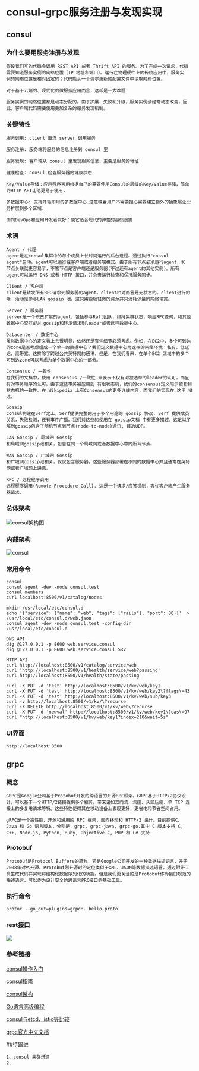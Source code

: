 # consul-grpc服务注册与发现实现

## consul

### 为什么要用服务注册与发现
```
假设我们写的代码会调用 REST API 或者 Thrift API 的服务。为了完成一次请求，代码
需要知道服务实例的网络位置（IP 地址和端口）。运行在物理硬件上的传统应用中，服务实
例的网络位置是相对固定的；代码能从一个偶尔更新的配置文件中读取网络位置。

对于基于云端的、现代化的微服务应用而言，这却是一大难题

服务实例的网络位置都是动态分配的。由于扩展、失败和升级，服务实例会经常动态改变，因
此，客户端代码需要使用更加复杂的服务发现机制。
```

### 关键特性

```
服务调用: client 直连 server 调用服务

服务注册: 服务端将服务的信息注册到 consul 里

服务发现: 客户端从 consul 里发现服务信息，主要是服务的地址

健康检查: consul 检查服务器的健康状态

Key/Value存储：应用程序可用根据自己的需要使用Consul的层级的Key/Value存储，简单的HTTP API让他更易于使用.

多数据中心: 支持开箱即用的多数据中心.这意味着用户不需要担心需要建立额外的抽象层让业务扩展到多个区域.

面向DevOps和应用开发者友好：使它适合现代的弹性的基础设施
```

### 术语
```
Agent / 代理
agent是在consul集群中的每个成员上长时间运行的后台进程。通过执行"consul 
agent"启动。agent可以运行在客户端或者服务端模式。由于所有节点必须运行agent，和
节点关联就更容易了，不管节点是客户端还是服务器(不过还有agent的其他实例)。所有
agent可以运行 DNS 或者 HTTP 接口，并负责运行检查和保持服务同步。

Client / 客户端
client是转发所有RPC请求到服务器的agent。client相对而言是无状态的。client进行的唯一活动是参与LAN gossip 池。这只需要极轻微的资源并只消耗少量的网络带宽。

Server / 服务器
server是一个职责扩展的agent，包括参与Raft团队，维持集群状态，响应RPC查询，和其他数据中心交互WAN gossip和转发请求到leader或者远程数据中心。

Datacenter / 数据中心
虽然数据中心的定义看上去很明显，依然还是有些细节必须考虑。例如，在EC2中，多个可到达的zone是否考虑组成一个单一的数据中心？我们定义数据中心为这样的网络环境：私有，低延迟，高带宽。这排除了跨越公共英特网的通讯，但是，在我们看来，在单个EC2 区域中的多个可到达zone可以考虑为单个数据中心的一部分。

Consensus / 一致性
在我们的文档中，使用 consensus /一致性 来表示不仅有对被选举的leader的认可，而且有对事务顺序的认可。由于这些事务被应用到 有限状态机，我们的consensus定义暗示被复制状态机的一致性。在 Wikipedia 上有Consensus的更多详细内容，而我们的实现在 这里 描述。

Gossip
Consul构建在Serf之上，Serf提供完整的用于多个用途的 gossip 协议. Serf 提供成员关系，失败检测，还有事件广播。我们对这些的使用在 gossip文档 中有更多描述。这足以了解到gossip包含了随机节点到节点(node-to-node)通讯, 首选UDP。

LAN Gossip / 局域网 Gossip
和局域网gossip池相关，包含在同一个局域网或者数据中心中的所有节点。

WAN Gossip / 广域网 Gossip
和广域网gossip池相关，仅仅包含服务器。这些服务器部署在不同的数据中心并且通常在英特网或者广域网上通讯。

RPC / 远程程序调用
远程程序调用(Remote Procedure Call). 这是一个请求/应答机制，容许客户端产生服务器请求.

```


### 总体架构
![consul架构图](https://raw.githubusercontent.com/huamaotang/techspace/master/images/consul.png)


### 内部架构
![consul](https://raw.githubusercontent.com/huamaotang/techspace/master/images/consul2.png)


### 常用命令
```
consul
consul agent -dev -node consul.test
consul members
curl localhost:8500/v1/catalog/nodes

mkdir /usr/local/etc/consul.d
echo '{"service": {"name": "web", "tags": ["rails"], "port": 80}}'  > /usr/local/etc/consul.d/web.json
consul agent -dev -node consul.test -config-dir /usr/local/etc/consul.d

DNS API
dig @127.0.0.1 -p 8600 web.service.consul
dig @127.0.0.1 -p 8600 web.service.consul SRV

HTTP API
curl http://localhost:8500/v1/catalog/service/web
curl 'http://localhost:8500/v1/health/service/web?passing'
curl http://localhost:8500/v1/health/state/passing

curl -X PUT -d 'test' http://localhost:8500/v1/kv/web/key1
curl -X PUT -d 'test' http://localhost:8500/v1/kv/web/key2\?flags\=43
curl -X PUT -d 'test' http://localhost:8500/v1/kv/web/sub/key3
curl -v http://localhost:8500/v1/kv/\?recurse
curl -X DELETE http://localhost:8500/v1/kv/web\?recurse
curl -X PUT -d 'newval' http://localhost:8500/v1/kv/web/key1\?cas\=97
curl "http://localhost:8500/v1/kv/web/key1?index=210&wait=5s"
```

### UI界面
```
http://localhost:8500

```


## grpc
### 概念
```
GRPC是Google公司基于Protobuf开发的跨语言的开源RPC框架。GRPC基于HTTP/2协议设计，可以基于一个HTTP/2链接提供多个服务。带来诸如双向流、流控、头部压缩、单 TCP 连接上的多复用请求等特。这些特性使得其在移动设备上表现更好，更省电和节省空间占用。

gRPC是一个高性能、开源和通用的 RPC 框架，面向移动和 HTTP/2 设计。目前提供C、
Java 和 Go 语言版本，分别是：grpc, grpc-java, grpc-go.其中 C 版本支持 C,
C++, Node.js, Python, Ruby, Objective-C, PHP 和 C# 支持.

```

### Protobuf
```
Protobuf是Protocol Buffers的简称，它是Google公司开发的一种数据描述语言，并于2008年对外开源。Protobuf刚开源时的定位类似于XML、JSON等数据描述语言，通过附带工
具生成代码并实现将结构化数据序列化的功能。但是我们更关注的是Protobuf作为接口规范的描述语言，可以作为设计安全的跨语言PRC接口的基础工具。
```

### 执行命令

```
protoc --go_out=plugins=grpc:. hello.proto
```

### rest接口
![](https://raw.githubusercontent.com/huamaotang/techspace/master/images/ch4.6-1-grpc-gateway.png)




### 参考链接
[consul操作入门](https://segmentfault.com/a/1190000005005227)

[consul指南](https://book-consul-guide.vnzmi.com/11_consul_template.html)

[consul架构](https://skyao.gitbooks.io/learning-consul/content/docs/internals/architecture.html)

[Go语言高级编程](https://chai2010.gitbooks.io/advanced-go-programming-book/content/ch4-rpc/ch4-02-pb-intro.html)

[consul与etcd、istio等比较](https://www.consul.io/intro/vs/index.html)

[grpc官方中文文档](http://doc.oschina.net/grpc?t=60136)

##待跟进
```
1、consul 集群搭建
2、
```

